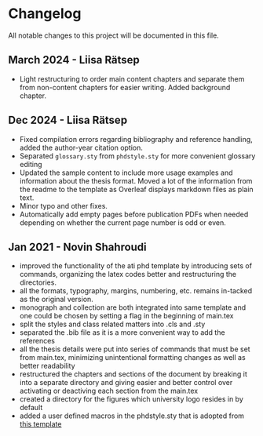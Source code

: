 # Changelog

All notable changes to this project will be documented in this file.

## March 2024 - Liisa Rätsep
- Light restructuring to order main content chapters and separate them from non-content chapters for easier writing. Added background chapter.

## Dec 2024 - Liisa Rätsep

- Fixed compilation errors regarding bibliography and reference handling, added the author-year citation option.
- Separated `glossary.sty` from `phdstyle.sty` for more convenient glossary editing
- Updated the sample content to include more usage examples and information about the thesis format. Moved a lot of the information from the readme to the template as Overleaf displays markdown files as plain text.
- Minor typo and other fixes.
- Automatically add empty pages before publication PDFs when needed depending on whether the current page number is odd or even.


## Jan 2021 - Novin Shahroudi

- improved the functionality of the ati phd template by introducing sets of commands, organizing the latex codes better and restructuring the directories.
- all the formats, typography, margins, numbering, etc. remains in-tacked as the original version. 
- monograph and collection are both integrated into same template and one could be chosen by setting a flag in the beginning of main.tex
- split the styles and class related matters into .cls and .sty
- separated the .bib file as it is a more convenient way to add the references
- all the thesis details were put into series of commands that must be set from main.tex, minimizing unintentional formatting changes as well as better readability
- restructured the chapters and sections of the document by breaking it into a separate directory and giving easier and better control over activating or deactiving each section from the main.tex
- created a directory for the figures which university logo resides in by default
- added a user defined macros in the phdstyle.sty that is adopted from [this template](https://github.com/martinhelso/phduio)
